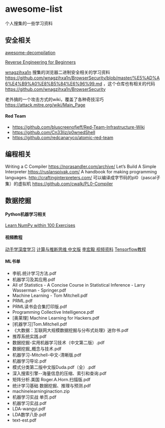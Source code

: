 # awesome-list

个人搜集的一些学习资料

## 安全相关


[awesome-decompilation](https://github.com/nforest/awesome-decompilation)

[Reverse Engineering for Beginners](https://github.com/DennisYurichev/RE-for-beginners)

[wnagzihxa1n](https://weibo.com/u/1784290004) 搜集的浏览器二进制安全相关的学习资料 https://github.com/wnagzihxa1n/BrowserSecurity/blob/master/%E5%AD%A6%E4%B9%A0%E8%B5%84%E6%96%99.md ，这个仓库也有相关的代码 https://github.com/wnagzihxa1n/BrowserSecurity

老外搞的一个攻击方式的wiki，覆盖了各种奇技淫巧 https://attack.mitre.org/wiki/Main_Page

#### Red Team

* https://github.com/bluscreenofjeff/Red-Team-Infrastructure-Wiki
* https://github.com/Cn33liz/p0wnedShell
* https://github.com/redcanaryco/atomic-red-team

## 编程相关

Writing a C Compiler
https://norasandler.com/archive/
Let’s Build A Simple Interpreter
https://ruslanspivak.com/
A handbook for making programming languages.
http://craftinginterpreters.com/
可以编译成字节码的pl0（pascal子集）的虚拟机
https://github.com/cwalk/PL0-Compiler

## 数据挖掘

#### Python机器学习相关

[Learn NumPy within 100 Exercises](https://labex.io/courses/100-numpy-exercises)

#### 视频教程

[动手学深度学习](http://zh.gluon.ai/)
[计算与推断思维 中文版](https://github.com/Kivy-CN/data8-textbook-zh)
[李宏毅 视频资料](https://www.youtube.com/channel/UC2ggjtuuWvxrHHHiaDH1dlQ)
[Tensorflow教程](https://morvanzhou.github.io/tutorials/machine-learning/tensorflow/)

#### ML书单

* 李航.统计学习方法.pdf
* 机器学习及其应用.pdf
* All of Statistics - A Concise Course in Statistical Inference - Larry Wasserman - Springer.pdf
* Machine Learning - Tom Mitchell.pdf
* PRML.pdf
* PRML读书会合集打印版.pdf
* Programming Collective Intelligence.pdf
* [奥莱理] Machine Learning for Hackers.pdf
* [机器学习]Tom.Mitchell.pdf
* 《大数据：互联网大规模数据挖掘与分布式处理》迷你书.pdf
* 推荐系统实践.pdf
* 数据挖掘-实用机器学习技术（中文第二版）.pdf
* 数据挖掘_概念与技术.pdf
* 机器学习-Mitchell-中文-清晰版.pdf
* 机器学习导论.pdf
* 模式分类第二版中文版Duda.pdf（全）.pdf
* 深入搜索引擎--海量信息的压缩、索引和查询.pdf
* 矩阵分析.美国 Roger.A.Horn.扫描版.pdf
* 统计学习基础 数据挖掘、推理与预测.pdf
* machinelearninginaction.zip
* 机器学习实战 单页.pdf
* 机器学习实战.pdf
* LDA-wangyi.pdf
* LDA数学八卦.pdf
* text-est.pdf
